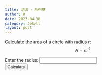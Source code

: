 ```yaml
---
title: 龙印 - 系列赛
author: R
date: 2023-04-30
category: Jekyll
layout: post
---
```


Calculate the area of a circle with radius $r$:
$$A = \pi r^2$$

<form>
  <label for="radius">Enter the radius:</label>
  <input type="number" id="radius" name="radius">
  <br>
  <button type="button" onclick="calculateArea()">Calculate</button>
</form>

<script>
function calculateArea() {
  var radius = document.getElementById("radius").value;
  var area = Math.PI * Math.pow(radius, 2);
  alert("The area of the circle is " + area);
}
</script>



